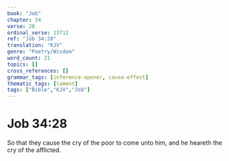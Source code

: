 ```yaml
---
book: "Job"
chapter: 34
verse: 28
ordinal_verse: 13712
ref: "Job 34:28"
translation: "KJV"
genre: "Poetry/Wisdom"
word_count: 21
topics: []
cross_references: []
grammar_tags: [inference-opener, cause-effect]
thematic_tags: [lament]
tags: ["Bible","KJV","Job"]
---
```


# Job 34:28

So that they cause the cry of the poor to come unto him, and he heareth the cry of the afflicted.
